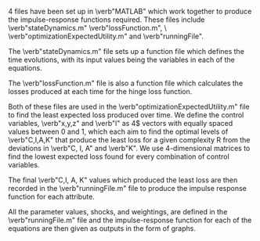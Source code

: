  4 files have been set up in \verb"MATLAB" which work together to produce the impulse-response functions required. These files include \verb"stateDynamics.m" \verb"lossFunction.m", \\ \verb"optimizationExpectedUtility.m" and \verb"runningFile". 

The \verb"stateDynamics.m" file sets up a function file which defines the time evolutions, with its input values being the variables in each of the equations. 

The \verb"lossFunction.m" file is also a function file which calculates the losses produced at each time for the hinge loss function. 

Both of these files are used in the \verb"optimizationExpectedUtility.m" file to find the least expected loss produced over time. We define the control variables, \verb"x,y,z" and \verb"l" as 4$ vectors with equally spaced values between 0 and 1, which each aim to find the optimal levels of \verb"C,I,A,K" that produce the least loss for a given complexity R from the deviations in \verb"C, I, A" and \verb"K". We use 4-dimensional matrices to find the lowest expected loss found for every combination of control variables. 

The final \verb"C,I, A, K" values which produced the least loss are then recorded in the \verb"runningFile.m" file to produce the impulse response function for each attribute. 

All the parameter values, shocks, and weightings, are defined in the \verb"runningFile.m" file and the impulse-response function for each of the equations are then given as outputs in the form of graphs.
